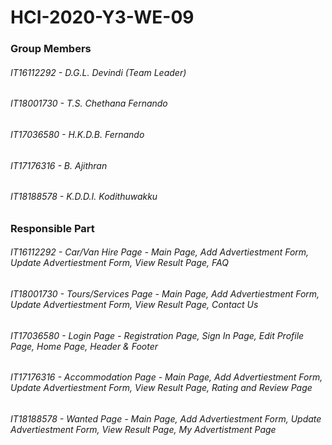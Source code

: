 # HCI-2020-Y3-WE-09

### Group Members
###### IT16112292 - D.G.L. Devindi (Team Leader)
###### IT18001730 - T.S. Chethana Fernando
###### IT17036580 - H.K.D.B. Fernando
###### IT17176316 - B. Ajithran
###### IT18188578 - K.D.D.I. Kodithuwakku

### Responsible Part
###### IT16112292 - Car/Van Hire Page - Main Page, Add Advertiestment Form, Update Advertiestment Form, View Result Page, FAQ
###### IT18001730 - Tours/Services Page - Main Page, Add Advertiestment Form, Update Advertiestment Form, View Result Page, Contact Us
###### IT17036580 - Login Page - Registration Page, Sign In Page, Edit Profile Page, Home Page, Header & Footer
###### IT17176316 - Accommodation Page - Main Page, Add Advertiestment Form, Update Advertiestment Form, View Result Page, Rating and Review Page
###### IT18188578 - Wanted Page - Main Page, Add Advertiestment Form, Update Advertiestment Form, View Result Page, My Advertistment Page
